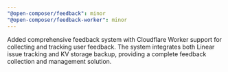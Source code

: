 ```yaml
---
"@open-composer/feedback": minor
"@open-composer/feedback-worker": minor
---
```


Added comprehensive feedback system with Cloudflare Worker support for collecting and tracking user feedback. The system integrates both Linear issue tracking and KV storage backup, providing a complete feedback collection and management solution.
